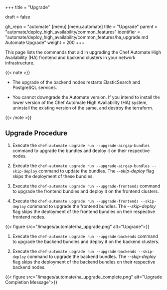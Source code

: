 +++
title = "Upgrade"

draft = false

gh_repo = "automate"
[menu]
  [menu.automate]
    title = "Upgrade"
    parent = "automate/deploy_high_availability/common_features"
    identifier = "automate/deploy_high_availability/common_features/ha_upgrade.md Automate Upgrade"
    weight = 200
+++

This page lists the commands that aid in upgrading the Chef Automate High Availability (HA) frontend and backend clusters in your network infrastructure.

{{< note >}}

- The upgrade of the backend nodes restarts ElasticSearch and PostgreSQL services.

- You cannot downgrade the Automate version. If you intend to install the lower version of the Chef Automate High Availability (HA) system, uninstall the existing version of the same, and destroy the terraform.

{{< /note >}}

## Upgrade Procedure

1. Execute the `chef-automate upgrade run --upgrade-airgap-bundles` command to upgrade the bundles and deploy it on their respective nodes.

1. Execute the `chef-automate upgrade run --upgrade-airgap-bundles --skip-deploy` command to update the bundles. The *--skip-deploy* flag skips the deployment of these bundles.

1. Execute the `chef-automate upgrade run --upgrade-frontends` command to upgrade the frontend bundles and deploy it on the frontend clusters.

1. Execute the `chef-automate upgrade run --upgrade-frontends --skip-deploy` command to upgrade the frontend bundles. The *--skip-deploy* flag skips the deployment of the frontend bundles on their respective frontend nodes.

{{< figure src="/images/automate/ha_upgrade.png" alt="Upgrade">}}

1. Execute the `chef-automate upgrade run --upgrade-backends` command to upgrade the backend bundles and deploy it on the backend clusters.

1. Execute the `chef-automate upgrade run --upgrade-backends --skip-deploy` command to upgrade the backend bundles. The *--skip-deploy* flag skips the deployment of the backend bundles on their respective backend nodes.

{{< figure src="/images/automate/ha_upgrade_complete.png" alt="Upgrade Completion Message">}}
